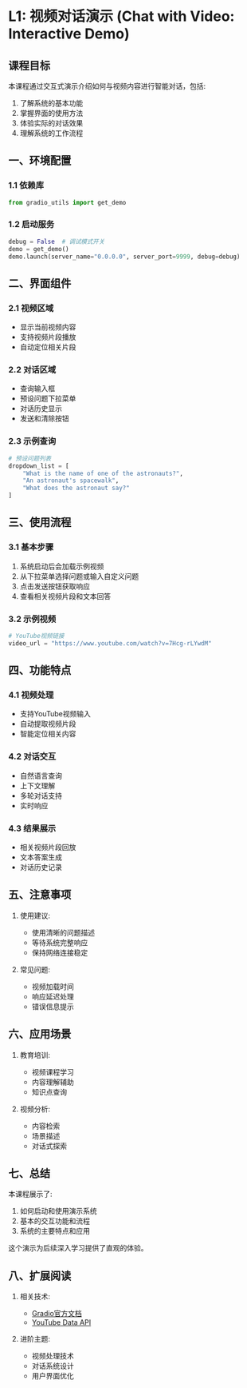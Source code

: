 # L1: 视频对话演示 (Chat with Video: Interactive Demo)

## 课程目标

本课程通过交互式演示介绍如何与视频内容进行智能对话，包括:
1. 了解系统的基本功能
2. 掌握界面的使用方法
3. 体验实际的对话效果
4. 理解系统的工作流程

## 一、环境配置

### 1.1 依赖库
```python
from gradio_utils import get_demo
```

### 1.2 启动服务
```python
debug = False  # 调试模式开关
demo = get_demo()
demo.launch(server_name="0.0.0.0", server_port=9999, debug=debug)
```

## 二、界面组件

### 2.1 视频区域
- 显示当前视频内容
- 支持视频片段播放
- 自动定位相关片段

### 2.2 对话区域
- 查询输入框
- 预设问题下拉菜单
- 对话历史显示
- 发送和清除按钮

### 2.3 示例查询
```python
# 预设问题列表
dropdown_list = [
    "What is the name of one of the astronauts?",
    "An astronaut's spacewalk",
    "What does the astronaut say?"
]
```

## 三、使用流程

### 3.1 基本步骤
1. 系统启动后会加载示例视频
2. 从下拉菜单选择问题或输入自定义问题
3. 点击发送按钮获取响应
4. 查看相关视频片段和文本回答

### 3.2 示例视频
```python
# YouTube视频链接
video_url = "https://www.youtube.com/watch?v=7Hcg-rLYwdM"
```

## 四、功能特点

### 4.1 视频处理
- 支持YouTube视频输入
- 自动提取视频片段
- 智能定位相关内容

### 4.2 对话交互
- 自然语言查询
- 上下文理解
- 多轮对话支持
- 实时响应

### 4.3 结果展示
- 相关视频片段回放
- 文本答案生成
- 对话历史记录

## 五、注意事项

1. 使用建议:
   - 使用清晰的问题描述
   - 等待系统完整响应
   - 保持网络连接稳定

2. 常见问题:
   - 视频加载时间
   - 响应延迟处理
   - 错误信息提示

## 六、应用场景

1. 教育培训:
   - 视频课程学习
   - 内容理解辅助
   - 知识点查询

2. 视频分析:
   - 内容检索
   - 场景描述
   - 对话式探索

## 七、总结

本课程展示了:
1. 如何启动和使用演示系统
2. 基本的交互功能和流程
3. 系统的主要特点和应用

这个演示为后续深入学习提供了直观的体验。

## 八、扩展阅读

1. 相关技术:
   - [Gradio官方文档](https://gradio.app/docs/)
   - [YouTube Data API](https://developers.google.com/youtube/v3)

2. 进阶主题:
   - 视频处理技术
   - 对话系统设计
   - 用户界面优化 
